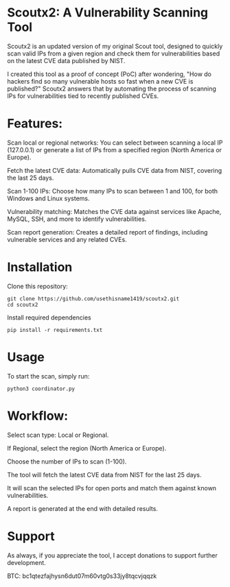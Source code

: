 # Scoutx2: A Vulnerability Scanning Tool

Scoutx2 is an updated version of my original Scout tool, designed to quickly scan valid IPs from a given region and check them for vulnerabilities based on the latest CVE data published by NIST.


I created this tool as a proof of concept (PoC) after wondering, "How do hackers find so many vulnerable hosts so fast when a new CVE is published?" Scoutx2 answers that by automating the process of scanning IPs for vulnerabilities tied to recently published CVEs.


# Features:

Scan local or regional networks: You can select between scanning a local IP (127.0.0.1) or generate a list of IPs from a specified region (North America or Europe).

Fetch the latest CVE data: Automatically pulls CVE data from NIST, covering the last 25 days.

Scan 1-100 IPs: Choose how many IPs to scan between 1 and 100, for both Windows and Linux systems.

Vulnerability matching: Matches the CVE data against services like Apache, MySQL, SSH, and more to identify vulnerabilities.

Scan report generation: Creates a detailed report of findings, including vulnerable services and any related CVEs.


# Installation

Clone this repository:

```
git clone https://github.com/usethisname1419/scoutx2.git
cd scoutx2
```

Install required dependencies

`pip install -r requirements.txt`


# Usage

To start the scan, simply run:

`python3 coordinator.py`

# Workflow:

Select scan type: Local or Regional.

If Regional, select the region (North America or Europe).

Choose the number of IPs to scan (1-100).

The tool will fetch the latest CVE data from NIST for the last 25 days.

It will scan the selected IPs for open ports and match them against known vulnerabilities.

A report is generated at the end with detailed results.

# Support

As always, if you appreciate the tool, I accept donations to support further development.

BTC: bc1qtezfajhysn6dut07m60vtg0s33jy8tqcvjqqzk


